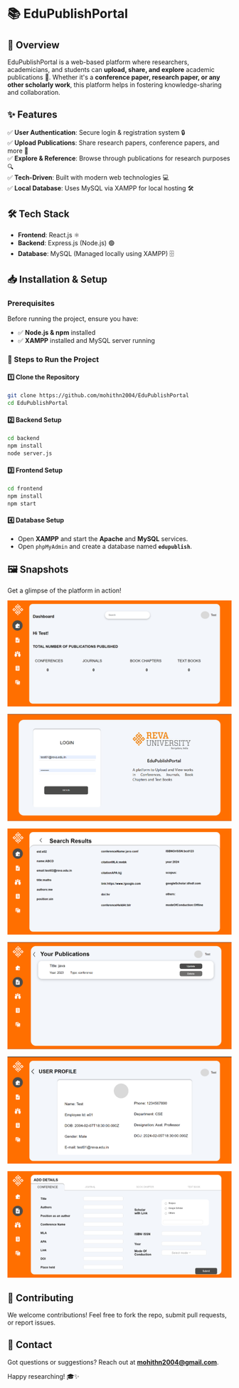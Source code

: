 # 📚 EduPublishPortal  

## 🚀 Overview  
EduPublishPortal is a web-based platform where researchers, academicians, and students can **upload, share, and explore** academic publications 📄. Whether it's a **conference paper, research paper, or any other scholarly work**, this platform helps in fostering knowledge-sharing and collaboration.  

## ✨ Features  
✅ **User Authentication**: Secure login & registration system 🔒  
✅ **Upload Publications**: Share research papers, conference papers, and more 📑  
✅ **Explore & Reference**: Browse through publications for research purposes 🔍  
✅ **Tech-Driven**: Built with modern web technologies 💻  
✅ **Local Database**: Uses MySQL via XAMPP for local hosting 🛠️  

## 🛠️ Tech Stack  
- **Frontend**: React.js ⚛️  
- **Backend**: Express.js (Node.js) 🟢  
- **Database**: MySQL (Managed locally using XAMPP) 🗄️  

## 📥 Installation & Setup  

### Prerequisites  
Before running the project, ensure you have:  
- ✅ **Node.js & npm** installed  
- ✅ **XAMPP** installed and MySQL server running  

### 🔧 Steps to Run the Project  

#### 1️⃣ Clone the Repository  
```sh
git clone https://github.com/mohithn2004/EduPublishPortal
cd EduPublishPortal
```

#### 2️⃣ Backend Setup  
```sh
cd backend
npm install
node server.js
```

#### 3️⃣ Frontend Setup  
```sh
cd frontend
npm install
npm start
```

#### 4️⃣ Database Setup  
- Open **XAMPP** and start the **Apache** and **MySQL** services.  
- Open `phpMyAdmin` and create a database named **`edupublish`**.  

## 🖼️ Snapshots  
Get a glimpse of the platform in action!  

![Homepage](Images/HomePage.png)  

![Upload Publication](Images/LoginPage.png) 

![Upload Publication](Images/SearchResults.png) 

![Upload Publication](Images/YourPublications.png) 

![Upload Publication](Images/ProfilePage.png) 

![Upload Publication](Images/UploadForm.png) 

## 🤝 Contributing  
We welcome contributions! Feel free to fork the repo, submit pull requests, or report issues.  

## 📧 Contact  
Got questions or suggestions? Reach out at **mohithn2004@gmail.com**.  

Happy researching! 🎓✨  
